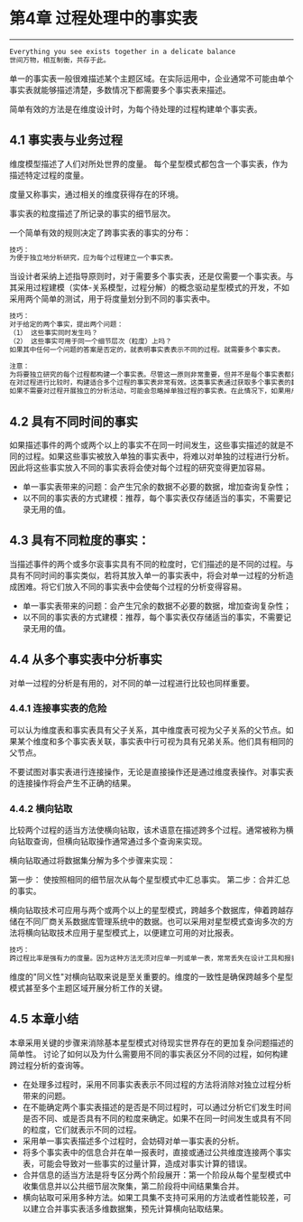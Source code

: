 # 第4章 过程处理中的事实表
---

```md
Everything you see exists together in a delicate balance
世间万物，相互制衡，共存于此。
```

单一的事实表一般很难描述某个主题区域。在实际运用中，企业通常不可能由单个事实表就能够描述清楚，多数情况下都需要多个事实表来描述。

简单有效的方法是在维度设计时，为每个待处理的过程构建单个事实表。 

## 4.1 事实表与业务过程 

维度模型描述了人们对所处世界的度量。 每个星型模式都包含一个事实表，作为描述特定过程的度量。

度量又称事实，通过相关的维度获得存在的环境。

事实表的粒度描述了所记录的事实的细节层次。

一个简单有效的规则决定了跨事实表的事实的分布：

```md
技巧：
为便于独立地分析研究，应为每个过程建立一个事实表。
```

当设计者采纳上述指导原则时，对于需要多个事实表，还是仅需要一个事实表。与其采用过程建模（实体-关系模型，过程分解）的概念驱动星型模式的开发，不如采用两个简单的测试，用于将度量划分到不同的事实表中。

```md
技巧：
对于给定的两个事实，提出两个问题：
（1） 这些事实同时发生吗？
（2） 这些事实可用于同一个细节层次（粒度）上吗？
如果其中任何一个问题的答案是否定的，就表明事实表表示不同的过程。就需要多个事实表。 

注意：
为将要独立研究的每个过程都构建一个事实表。尽管这一原则非常重要，但并不是每个事实表都只对应一个过程。
在对过程进行比较时，构建适合多个过程的事实表非常有效。这类事实表通过获取多个事实表的数据形成，可能也会包含聚集数据。例如，可以通过建立汇总了计划、订单、发货、退货等多个星型模式的星型模式支持对销售的分析。
如果不需要对过程开展独立的分析活动，可能会忽略掉单独过程的事实表。在此情况下，如果用户希望关注某个事实，将会出现困难。
```

## 4.2 具有不同时间的事实

如果描述事件的两个或两个以上的事实不在同一时间发生，这些事实描述的就是不同的过程。如果这些事实被放入单独的事实表中，将难以对单独的过程进行分析。因此将这些事实放入不同的事实表将会使对每个过程的研究变得更加容易。

- 单一事实表带来的问题：会产生冗余的数据不必要的数据，增加查询复杂性；
- 以不同的事实表的方式建模：推荐，每个事实表仅存储适当的事实，不需要记录无用的值。

## 4.3 具有不同粒度的事实：

当描述事件的两个或多尔衮事实具有不同的粒度时，它们描述的是不同的过程。与具有不同时间的事实类似，若将其放入单一的事实表中，将会对单一过程的分析造成困难。将它们放入不同的事实表中会使每个过程的分析变得容易。

- 单一事实表带来的问题：会产生冗余的数据不必要的数据，增加查询复杂性；
- 以不同的事实表的方式建模：推荐，每个事实表仅存储适当的事实，不需要记录无用的值。


## 4.4 从多个事实表中分析事实

对单一过程的分析是有用的，对不同的单一过程进行比较也同样重要。

### 4.4.1 连接事实表的危险 

可以认为维度表和事实表具有父子关系，其中维度表可视为父子关系的父节点。如果某个维度和多个事实表关联，事实表中行可视为具有兄弟关系。他们具有相同的父节点。

不要试图对事实表进行连接操作，无论是直接操作还是通过维度表操作。对事实表的连接操作将会产生不正确的结果。


### 4.4.2 横向钻取 

比较两个过程的适当方法使横向钻取，该术语意在描述跨多个过程。通常被称为横向钻取查询，但横向钻取操作通常通过多个查询来实现。

横向钻取通过将数据集分解为多个步骤来实现：

第一步： 使按照相同的细节层次从每个星型模式中汇总事实。
第二步：合并汇总的事实。

横向钻取技术可应用与两个或两个以上的星型模式，跨越多个数据库，伸着跨越存储在不同厂商关系数据库管理系统中的数据。也可以采用对星型模式查询多次的方法将横向钻取技术应用于星型模式上，以便建立可用的对比报表。

```md 
技巧：
跨过程比率是强有力的度量。因为这种方法无须对应单一列或单一表，常常丢失在设计工具和报表软件收集的元数据中。这些比率在设计阶段应该被文档化，从而强调可以被星型模式支持的业务过程之间的交互。
```

维度的"同义性"对横向钻取来说是至关重要的。维度的一致性是确保跨越多个星型模式甚至多个主题区域开展分析工作的关键。


## 4.5 本章小结

本章采用关键的步骤来消除基本星型模式对待现实世界存在的更加复杂问题描述的简单性。 讨论了如何以及为什么需要用不同的事实表区分不同的过程，如何构建跨过程分析的查询等。

- 在处理多过程时，采用不同事实表表示不同过程的方法将消除对独立过程分析带来的问题。
- 在不能确定两个事实表描述的是否是不同过程时，可以通过分析它们发生时间是否不同、或是否具有不同的粒度来确定。如果不在同一时间发生或具有不同的粒度，它们就表示不同的过程。
- 采用单一事实表描述多个过程时，会妨碍对单一事实表的分析。
- 将多个事实表中的信息合并在单一报表时，直接或通过公共维度连接两个事实表，可能会导致对一些事实的过量计算，造成对事实计算的错误。
- 合并信息的适当方法是将专区分两个阶段展开：第一个阶段从每个星型模式中收集信息并以公共细节层次聚集，第二阶段将中间结果集合并。
- 横向钻取可采用多种方法。如果工具集不支持可采用的方法或者性能较差，可以建立合并事实表活多维数据集，预先计算横向钻取结果。











